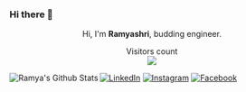 ### Hi there 👋




<p align="center">Hi, I'm <strong>Ramyashri</strong>, budding engineer.</p>
 <p align="center"> 
  Visitors count<br>
  <img src="https://profile-counter.glitch.me/Ramyashrihebbar/count.svg" />
</p>
 <img align="left" alt="Ramya's Github Stats" src="https://github-readme-stats.vercel.app/api?username=Ramyashrihebbar&show_icons=true&hide_border=true" />

<p >
  
  <a href="https://www.linkedin.com/in/ramyashri-hebbar-b44973173/"><img src="https://img.shields.io/badge/LinkedIn-%230077B5.svg?&style=flat-square&logo=linkedin&logoColor=white" alt="LinkedIn"></a>
  <a href="https://www.instagram.com/ramyashri_hebbar"><img src="https://img.shields.io/badge/Instagram-%23E4405F.svg?&style=flat-square&logo=instagram&logoColor=white" alt="Instagram"></a>
  <a href="https://www.facebook.com/profile.php?id=100010154376824"><img src="https://img.shields.io/badge/Facebook-%231877F2.svg?&style=flat-square&logo=facebook&logoColor=white" alt="Facebook"></a>
</p>
</div>
    


